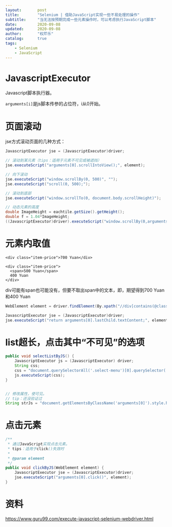 ```yaml
---
layout:       post
title:        "Selenium | 借助JavaScript实现一些不易处理的操作"
subtitle:     "当无法按预期完成一些元素操作时，可以考虑执行JavaScript脚本"
date:         2020-09-08
updated:      2020-09-08
author:       "权芹乐"
catalog:      true
tags:
    - Selenium
    - JavaScript
---
```


# JavascriptExecutor
Javascript脚本执行器。

`arguments[i]`是js脚本传参的占位符，i从0开始。

<!-- more -->

# 页面滚动

jse方式滚动页面的几种方式：
```java
JavascriptExecutor jse = (JavascriptExecutor)driver;

// 滚动到某元素（tips：适用于元素不可见或被遮挡）
jse.executeScript("arguments[0].scrollIntoView();", element);

// 向下滚动
jse.executeScript("window.scrollBy(0, 500)", "");
jse.executeScript("scroll(0, 500);");

// 滚动到底部
jse.executeScript("window.scrollTo(0, document.body.scrollHeight)");

// 动态元素的高度
double ImageHeight = eachtile.getSize().getHeight();
double f = 1.04*ImageHeight;
((JavascriptExecutor)driver).executeScript("window.scrollBy(0,arguments[0]);", -f);
```


# 元素内取值
```HTLM
<div class="item-price">700 Yuan</div>

<div class="item-price">
  <span>500 Yuan</span>
  400 Yuan
</div>
```

div可能有span也可能没有，但要不取出span中的文本，即，期望得到700 Yuan和400 Yuan
```java
WebElement element = driver.findElement(By.xpath("//div[contains(@class, 'item-price')]"));

JavascriptExecutor jse = (JavascriptExecutor)driver;
jse.executeScript("return arguments[0].lastChild.textContent;", element);
```


# list超长，点击其中“不可见”的选项
```java
public void selectListByJS() {
    JavascriptExecutor js = (JavascriptExecutor) driver;
    String css;
    css = "document.querySelectorAll('.select-menu')[0].querySelector('.select-option:nth-child(24)').click();";
    js.executeScript(css);
}


// 修改属性，使可见。
// tip：还没验证过
String strJs = "document.getElementsByClassName('arguments[0]').style.height='auto'; document.getElementsByClassName('arguments[0]').style.visibility='visible';";
```

# 点击元素
```java
/**
 * 通过JavaScript实现点击元素。
 * tips：适用于click()失效时
 *
 * @param element
 */
public void clickByJS(WebElement element) {
	JavascriptExecutor jse = (JavascriptExecutor)driver;
	jse.executeScript("arguments[0].click()", element);
}
```

# 资料
https://www.guru99.com/execute-javascript-selenium-webdriver.html
